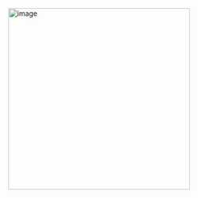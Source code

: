 <img width="365" alt="image" src="https://github.com/user-attachments/assets/29c2b144-f79a-4c59-b221-b521a09f1ac1" />
